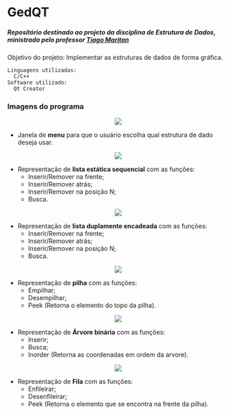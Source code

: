 # GedQT


##### Repositório destinado ao projeto da disciplina de *Estrutura de Dados*, ministrada pelo professor [Tiago Maritan](https://sites.google.com/a/lavid.ufpb.br/maritan/)


Objetivo do projeto: Implementar as estruturas de dados de forma gráfica.

    Linguagens utilizadas:
      C/C++
    Software utilizado:
      Qt Creator

### Imagens do programa

<p align="center">
  <img  src="https://user-images.githubusercontent.com/26467331/41208016-aa248e34-6cf4-11e8-982e-68221ff5aa23.png">
</p>

  * Janela de **menu** para que o usuário escolha qual estrutura de dado deseja usar.

<p align="center">
  <img  src="https://user-images.githubusercontent.com/26467331/41208015-aa0ba1ee-6cf4-11e8-808e-0671d79af428.png">
</p>

* Representação de **lista estática sequencial** com as funções: 
  * Inserir/Remover na frente;
  * Inserir/Remover atrás;
  * Inserir/Remover na posição N;
  * Busca.  
  
<p align="center">
  <img  src="https://user-images.githubusercontent.com/26467331/41208018-aa40e836-6cf4-11e8-88c2-0daed54d5f0e.png">
</p>

* Representação de **lista duplamente encadeada** com as funções: 
  * Inserir/Remover na frente;
  * Inserir/Remover atrás;
  * Inserir/Remover na posição N;
  * Busca.
  
<p align="center">
  <img  src="https://user-images.githubusercontent.com/26467331/41208012-a9ad8762-6cf4-11e8-8e61-5d8fc1db2186.png">
</p>
   
* Representação de **pilha** com as funções: 
  * Empilhar;
  * Desempilhar;
  * Peek (Retorna  o elemento do topo da pilha).
  
<p align="center">
  <img  src="https://user-images.githubusercontent.com/26467331/41208013-a9d7e552-6cf4-11e8-8c32-778207b6c9cf.png">
</p>

* Representação de **Árvore binária** com as funções: 
  * Inserir;
  * Busca;
  * Inorder (Retorna as coordenadas em ordem da arvore).
  
  
<p align="center">
  <img  src="https://user-images.githubusercontent.com/26467331/41208014-a9f04c1e-6cf4-11e8-9e5f-fd999517b7f4.png">
</p>

* Representação de **Fila** com as funções: 
  * Enfileirar;
  * Desenfileirar;
  * Peek (Retorna o elemento que se encontra na frente da pilha).
